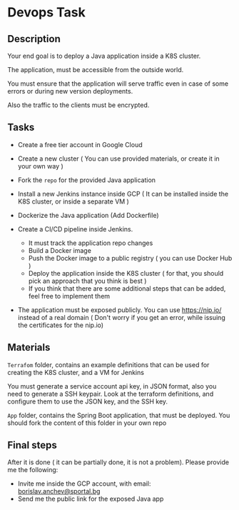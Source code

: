 # Devops Task
 
## Description

Your end goal is to deploy a Java application inside a K8S cluster.


The application, must be accessible from the outside world. 

You must ensure that the application will serve traffic even in case of some errors or during new version deployments.

Also the traffic to the clients must be encrypted.


## Tasks

- Create a free tier account in Google Cloud
- Create a new cluster ( You can use provided materials, or create it in your own way )
- Fork the `repo` for the provided Java application
- Install a new Jenkins instance inside GCP ( It can be installed inside the K8S cluster, or inside a separate VM )
- Dockerize the Java application (Add Dockerfile)
- Create a CI/CD pipeline inside Jenkins.
    * It must track the application repo changes
    * Build a Docker image
    * Push the Docker image to a public registry ( you can use Docker Hub )
    * Deploy the application inside the K8S cluster ( for that, you should pick an approach that you think is best )
    * If you think that there are some additional steps that can be added, feel free to implement them

- The application must be exposed publicly. You can use https://nip.io/ instead of a real domain ( Don't worry if you get an error, while issuing the certificates for the nip.io)

## Materials

`Terrafom` folder, contains an example definitions that can be used for creating the K8S cluster, and a VM for Jenkins

You must generate a service account api key, in JSON format, also you need to generate a SSH keypair.
Look at the terraform definitions, and configure them to use the JSON key, and the SSH key.

`App` folder, contains the Spring Boot application, that must be deployed. You should fork the content of this folder in your own repo

## Final steps

After it is done ( it can be partially done, it is not a problem). Please provide me the following:

- Invite me inside the GCP account, with email: borislav.anchev@sportal.bg
- Send me the public link for the exposed Java app